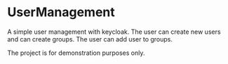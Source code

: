 # UserManagement
A simple user management with keycloak. The user can create new users and can create groups.
The user can add user to groups.

The project is for demonstration purposes only.
